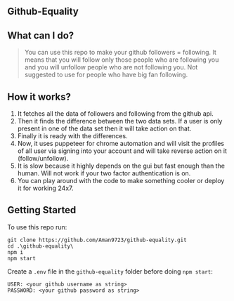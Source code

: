 ## Github-Equality

## What can I do?

> You can use this repo to make your github followers = following. It means that you will follow only those people who are following you and you will unfollow people who are not following you. Not suggested to use for people who have big fan following. 

## How it works?

1. It fetches all the data of followers and following from the github api. 
2. Then it finds the difference between the two data sets. If a user is only present in one of the data set then it will take action on that. 
3. Finally it is ready with the differences. 
4. Now, it uses puppeteer for chrome automation and will visit the profiles of all user via signing into your account and will take reverse action on it (follow/unfollow). 
5. It is slow because it highly depends on the gui but fast enough than the human. Will not work if your two factor authentication is on.
6. You can play around with the code to make something cooler or deploy it for working 24x7.

## Getting Started

To use this repo run:
```
git clone https://github.com/Aman9723/github-equality.git
cd .\github-equality\
npm i
npm start
```

Create a `.env` file in the `github-equality` folder before doing `npm start`:
```
USER: <your github username as string>
PASSWORD: <your github password as string>
```
